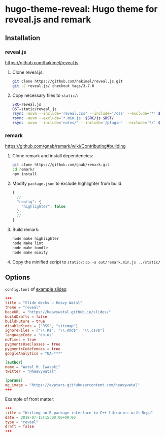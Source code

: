 # hugo-theme-reveal: Hugo theme for reveal.js and remark

## Installation

### reveal.js

https://github.com/hakimel/reveal.js

1.  Clone reveal.js:
    ```sh
    git clone https://github.com/hakimel/reveal.js.git
    git -C reveal.js/ checkout tags/3.7.0
    ```

1.  Copy necessary files to `static/`:
    ```sh
    SRC=reveal.js
    DST=static/reveal.js
    rsync -auvm --include='reveal.css' --include='/css' --exclude='*' $SRC/css $DST/
    rsync -auvm --exclude='*.min.js' $SRC/js $DST/
    rsync -auvm --include='notes/' --include='/plugin' --exclude='*/' $SRC/plugin $DST/
    ```

### remark

https://github.com/gnab/remark/wiki/Contributing#building

1.  Clone remark and install dependencies:
    ```sh
    git clone https://github.com/gnab/remark.git
    cd remark/
    npm install
    ```

1.  Modify `package.json` to exclude highlighter from build:
    ```js
    {
      //
      "config": {
        "highlighter": false
      },
      //
    }
    ```

1.  Build remark:
    ```sh
    node make highlighter
    node make lint
    node make bundle
    node make minify
    ```

1.  Copy the minified script to `static/`:
    `cp -a out/remark.min.js ../static/`

## Options

`config.toml` of [example slides](https://heavywatal.github.io/slides/):
```toml
+++
title = "Slide decks — Heavy Watal"
theme = "reveal"
baseURL = "https://heavywatal.github.io/slides/"
buildDrafts = false
buildFuture = true
disableKinds = ["RSS", "sitemap"]
ignoreFiles = ["\\.R$", "\\.Rmd$", "\\.csv$"]
languageCode = "en-us"
noTimes = true
pygmentsUseClasses = true
pygmentsCodefences = true
googleAnalytics = "UA-***"

[author]
name = "Watal M. Iwasaki"
twitter = "@heavywatal"

[params]
og_image = "https://avatars.githubusercontent.com/heavywatal"
+++
```

Example of front matter:
```toml
+++
title = "Writing an R package interface to C++ libraries with Rcpp"
date = 2018-07-15T15:00:00+09:00
type = "reveal"
draft = false
+++
```
